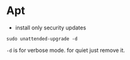 # Apt


* install only security updates

```
sudo unattended-upgrade -d
```

`-d` is for verbose mode. for quiet just remove it.